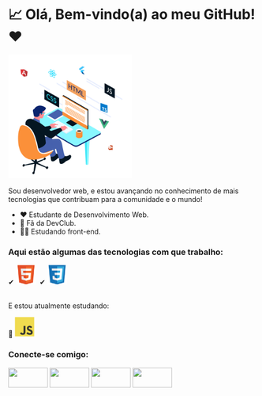 # 📈 Olá, Bem-vindo(a) ao meu GitHub! ❤

 <p><img src = "banner.gif" width = "250px" /></p>
 
Sou desenvolvedor web, e estou avançando no conhecimento de mais tecnologias que contribuam para a comunidade e o mundo!

- ❤ Estudante de Desenvolvimento Web.
- 💜 Fã da DevClub.
- 👩‍💻 Estudando front-end.

<h3>Aqui estão algumas das tecnologias com que trabalho:</h3>

<div>
 ✔ <img src="https://github.com/devicons/devicon/blob/master/icons/html5/html5-original.svg" title="HTML5" alt="HTML" width="40" height="40"/>&nbsp;
 ✔ <img src="https://raw.githubusercontent.com/devicons/devicon/6910f0503efdd315c8f9b858234310c06e04d9c0/icons/css3/css3-original.svg" title="CSS3" alt="CSS" width="40" height="40"/>&nbsp;
  <br> <br>
  
  <p>E estou atualmente estudando:</p>
 📌 <img src="https://github.com/devicons/devicon/blob/master/icons/javascript/javascript-original.svg" title="JavaScript" alt="JavaScript" width="40" height="40"/>&nbsp;
 <!--📌 <img src="https://github.com/devicons/devicon/blob/master/icons/react/react-original-wordmark.svg" title="React" alt="React" width="40" height="40"/>&nbsp; -->
</div>

<h3 align="left">Conecte-se comigo:</h3>
<p align="left">
<a href="https://www.linkedin.com/in/almir-ramos-7344962b3" target="blank"><img align="center" src="https://img.shields.io/badge/LinkedIn-0077B5?style=for-the-badge&logo=linkedin&logoColor=white" alt="" title="Linkedin" height="40" width="80" /></a>
<a href="your link" target="blank"><img align="center" src="https://img.shields.io/badge/Instagram-E4405F?style=for-the-badge&logo=instagram&logoColor=white" alt="" title="Instagram" height="40" width="80" /></a>
<a href="your link" target="blank"><img align="center" src="https://img.shields.io/badge/Gmail-D14836?style=for-the-badge&logo=gmail&logoColor=white" alt="" title="Gmail" height="40" width="80" /></a>
<a href="your link" target="blank"><img align="center" src="https://img.shields.io/badge/Telegram-2CA5E0?style=for-the-badge&logo=telegram&logoColor=white" title="Telegram" alt="" height="40" width="80" /></a>
</p>

